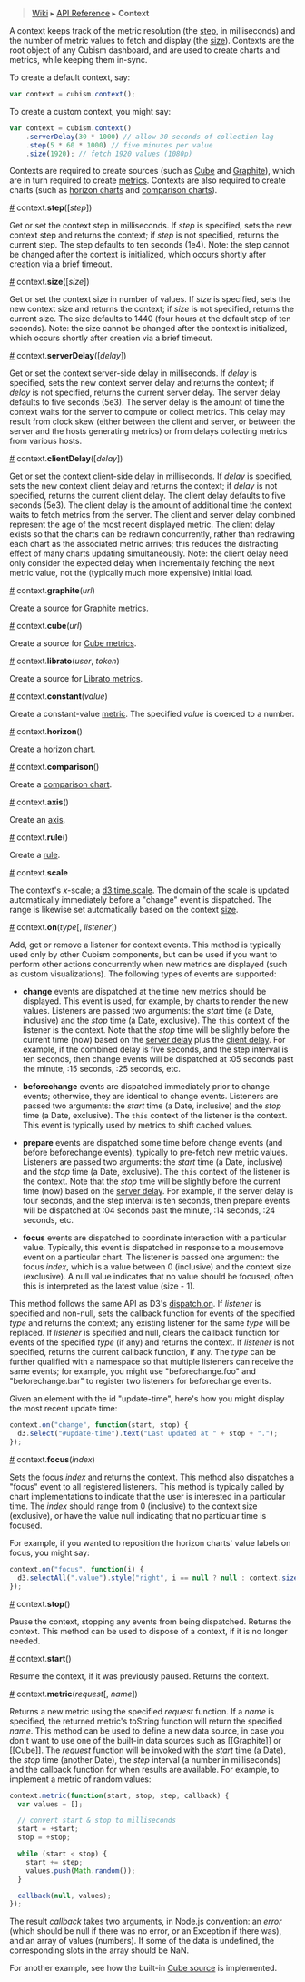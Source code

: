 > [Wiki](Home) ▸ [API Reference](API-Reference) ▸ <b>Context</b>

A context keeps track of the metric resolution (the [step](#wiki-step), in milliseconds) and the number of metric values to fetch and display (the [size](#wiki-size)). Contexts are the root object of any Cubism dashboard, and are used to create charts and metrics, while keeping them in-sync.

To create a default context, say:

```js
var context = cubism.context();
```

To create a custom context, you might say:

```js
var context = cubism.context()
    .serverDelay(30 * 1000) // allow 30 seconds of collection lag
    .step(5 * 60 * 1000) // five minutes per value
    .size(1920); // fetch 1920 values (1080p)
```

Contexts are required to create sources (such as [Cube](#wiki-cube) and [Graphite](#wiki-graphite)), which are in turn required to create [metrics](Metric). Contexts are also required to create charts (such as [horizon charts](#wiki-horizon) and [comparison charts](#wiki-comparison)).

<a name="step" href="#wiki-step">#</a> context.<b>step</b>([<i>step</i>])

Get or set the context step in milliseconds. If <i>step</i> is specified, sets the new context step and returns the context; if <i>step</i> is not specified, returns the current step. The step defaults to ten seconds (1e4). Note: the step cannot be changed after the context is initialized, which occurs shortly after creation via a brief timeout.

<a name="size" href="#wiki-size">#</a> context.<b>size</b>([<i>size</i>])

Get or set the context size in number of values. If <i>size</i> is specified, sets the new context size and returns the context; if <i>size</i> is not specified, returns the current size. The size defaults to 1440 (four hours at the default step of ten seconds). Note: the size cannot be changed after the context is initialized, which occurs shortly after creation via a brief timeout.

<a name="serverDelay" href="#wiki-serverDelay">#</a> context.<b>serverDelay</b>([<i>delay</i>])

Get or set the context server-side delay in milliseconds. If <i>delay</i> is specified, sets the new context server delay and returns the context; if <i>delay</i> is not specified, returns the current server delay. The server delay defaults to five seconds (5e3). The server delay is the amount of time the context waits for the server to compute or collect metrics. This delay may result from clock skew (either between the client and server, or between the server and the hosts generating metrics) or from delays collecting metrics from various hosts.

<a name="clientDelay" href="#wiki-clientDelay">#</a> context.<b>clientDelay</b>([<i>delay</i>])

Get or set the context client-side delay in milliseconds. If <i>delay</i> is specified, sets the new context client delay and returns the context; if <i>delay</i> is not specified, returns the current client delay. The client delay defaults to five seconds (5e3). The client delay is the amount of additional time the context waits to fetch metrics from the server. The client and server delay combined represent the age of the most recent displayed metric. The client delay exists so that the charts can be redrawn concurrently, rather than redrawing each chart as the associated metric arrives; this reduces the distracting effect of many charts updating simultaneously. Note: the client delay need only consider the expected delay when incrementally fetching the next metric value, not the (typically much more expensive) initial load.

<a name="graphite" href="#wiki-graphite">#</a> context.<b>graphite</b>(<i>url</i>)

Create a source for [Graphite metrics](Graphite).

<a name="cube" href="#wiki-cube">#</a> context.<b>cube</b>(<i>url</i>)

Create a source for [Cube metrics](Cube).

<a name="cube" href="#wiki-librato">#</a> context.<b>librato</b>(<i>user</i>, <i>token</i>)

Create a source for [Librato metrics](Librato).

<a name="constant" href="#wiki-constant">#</a> context.<b>constant</b>(<i>value</i>)

Create a constant-value [metric](Metric). The specified <i>value</i> is coerced to a number.

<a name="horizon" href="#wiki-horizon">#</a> context.<b>horizon</b>()

Create a [horizon chart](Horizon).

<a name="comparison" href="#wiki-comparison">#</a> context.<b>comparison</b>()

Create a [comparison chart](Comparison).

<a name="axis" href="#wiki-axis">#</a> context.<b>axis</b>()

Create an [axis](Axis).

<a name="rule" href="#wiki-rule">#</a> context.<b>rule</b>()

Create a [rule](Rule).

<a name="scale" href="#wiki-scale">#</a> context.<b>scale</b>

The context's <i>x</i>-scale; a [d3.time.scale](/mbostock/d3/wiki/Time-Scales). The domain of the scale is updated automatically immediately before a "change" event is dispatched. The range is likewise set automatically based on the context [size](#wiki-size).

<a name="on" href="#wiki-on">#</a> context.<b>on</b>(<i>type</i>[, <i>listener</i>])

Add, get or remove a listener for context events. This method is typically used only by other Cubism components, but can be used if you want to perform other actions concurrently when new metrics are displayed (such as custom visualizations). The following types of events are supported:

* <b>change</b> events are dispatched at the time new metrics should be displayed. This event is used, for example, by charts to render the new values. Listeners are passed two arguments: the <i>start</i> time (a Date, inclusive) and the <i>stop</i> time (a Date, exclusive). The `this` context of the listener is the context. Note that the <i>stop</i> time will be slightly before the current time (now) based on the [server delay](#wiki-serverDelay) plus the [client delay](#wiki-clientDelay). For example, if the combined delay is five seconds, and the step interval is ten seconds, then change events will be dispatched at :05 seconds past the minute, :15 seconds, :25 seconds, etc.

* <b>beforechange</b> events are dispatched immediately prior to change events; otherwise, they are identical to change events. Listeners are passed two arguments: the <i>start</i> time (a Date, inclusive) and the <i>stop</i> time (a Date, exclusive). The `this` context of the listener is the context. This event is typically used by metrics to shift cached values.

* <b>prepare</b> events are dispatched some time before change events (and before beforechange events), typically to pre-fetch new metric values. Listeners are passed two arguments: the <i>start</i> time (a Date, inclusive) and the <i>stop</i> time (a Date, exclusive). The `this` context of the listener is the context. Note that the <i>stop</i> time will be slightly before the current time (now) based on the [server delay](#wiki-serverDelay). For example, if the server delay is four seconds, and the step interval is ten seconds, then prepare events will be dispatched at :04 seconds past the minute, :14 seconds, :24 seconds, etc.

* <b>focus</b> events are dispatched to coordinate interaction with a particular value. Typically, this event is dispatched in response to a mousemove event on a particular chart. The listener is passed one argument: the focus <i>index</i>, which is a value between 0 (inclusive) and the context size (exclusive). A null value indicates that no value should be focused; often this is interpreted as the latest value (size - 1).

This method follows the same API as D3's [dispatch.on](/mbostock/d3/wiki/Internals#wiki-dispatch_on). If <i>listener</i> is specified and non-null, sets the callback function for events of the specified <i>type</i> and returns the context; any existing listener for the same <i>type</i> will be replaced. If <i>listener</i> is specified and null, clears the callback function for events of the specified <i>type</i> (if any) and returns the context. If <i>listener</i> is not specified, returns the current callback function, if any. The <i>type</i> can be further qualified with a namespace so that multiple listeners can receive the same events; for example, you might use "beforechange.foo" and "beforechange.bar" to register two listeners for beforechange events.

Given an element with the id "update-time", here's how you might display the most recent update time:

```js
context.on("change", function(start, stop) {
  d3.select("#update-time").text("Last updated at " + stop + ".");
});
```

<a name="focus" href="#wiki-focus">#</a> context.<b>focus</b>(<i>index</i>)

Sets the focus <i>index</i> and returns the context. This method also dispatches a "focus" event to all registered listeners. This method is typically called by chart implementations to indicate that the user is interested in a particular time. The <i>index</i> should range from 0 (inclusive) to the context size (exclusive), or have the value null indicating that no particular time is focused.

For example, if you wanted to reposition the horizon charts' value labels on focus, you might say:

```js
context.on("focus", function(i) {
  d3.selectAll(".value").style("right", i == null ? null : context.size() - i + "px");
});
```

<a name="stop" href="#wiki-stop">#</a> context.<b>stop</b>()

Pause the context, stopping any events from being dispatched. Returns the context. This method can be used to dispose of a context, if it is no longer needed.

<a name="start" href="#wiki-start">#</a> context.<b>start</b>()

Resume the context, if it was previously paused. Returns the context.

<a name="metric" href="#wiki-metric">#</a> context.<b>metric</b>(<i>request</i>[, <i>name</i>])

Returns a new metric using the specified <i>request</i> function. If a <i>name</i> is specified, the returned metric's toString function will return the specified <i>name</i>. This method can be used to define a new data source, in case you don't want to use one of the built-in data sources such as [[Graphite]] or [[Cube]]. The <i>request</i> function will be invoked with the <i>start</i> time (a Date), the <i>stop</i> time (another Date), the <i>step</i> interval (a number in milliseconds) and the callback function for when results are available. For example, to implement a metric of random values:

```js
context.metric(function(start, stop, step, callback) {
  var values = [];

  // convert start & stop to milliseconds
  start = +start;
  stop = +stop;

  while (start < stop) {
    start += step;
    values.push(Math.random());
  }

  callback(null, values);
});
```

The result <i>callback</i> takes two arguments, in Node.js convention: an <i>error</i> (which should be null if there was no error, or an Exception if there was), and an array of values (numbers). If some of the data is undefined, the corresponding slots in the array should be NaN.

For another example, see how the built-in [Cube source](/square/cubism/blob/master/src/cube.js#L7-16) is implemented.